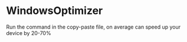 # WindowsOptimizer
Run the command in the copy-paste file, on average can speed up your device by 20-70%
